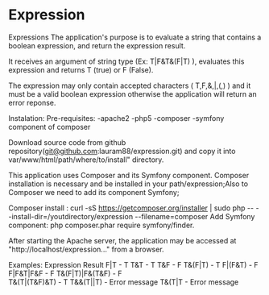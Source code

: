 # Expression
Expressions
The application's purpose is to evaluate a string that contains a boolean expression, and return the expression result.

It receives an argument of string type (Ex: T|F&T&(F|T) ), evaluates this expression and returns T (true) or F (False).

The expression may only contain accepted characters ( T,F,&,|,(,) ) and it must be a valid boolean expression otherwise the application will return an error reponse.

Instalation:
Pre-requisites:
	-apache2
	-php5
	-composer
	-symfony component of composer

Download source code from github repository(git@github.com:lauram88/expression.git) and copy it into var/www/html/path/where/to/install" directory.

This application uses Composer and its Symfony component.
Composer installation is necessary and be installed in your path/expression;Also to Composer we need to add its component Symfony;

Composer install : curl -sS https://getcomposer.org/installer | sudo php -- --install-dir=/youtdirectory/expression --filename=composer
Add Symfony component: php composer.phar require symfony/finder.

After starting the Apache server, the application may be accessed at "http://localhost/expression..." from a browser.


Examples:
Expression       	Result
   F|T 	    	-       T
   T&T		-	T
   T&F		-	F
   T&(F|T)  	- 	T
F|(F&T)		-	F
F|F&T|F&F	-	F
T&(F|T)|F&(T&F)	-	F		
T&(T|(T&F)&T)	-	T
T&&(T||T)	-	Error message
T&(T|T		-	Error message
